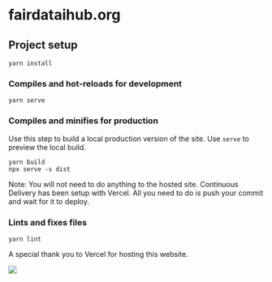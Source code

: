 # fairdataihub.org

## Project setup

```
yarn install
```

### Compiles and hot-reloads for development

```
yarn serve
```

### Compiles and minifies for production

Use this step to build a local production version of the site. Use `serve` to preview the local build.

```
yarn build
npx serve -s dist
```

Note: You will not need to do anything to the hosted site. Continuous Delivery has been setup with Vercel. All you need to do is push your commit and wait for it to deploy.

### Lints and fixes files

```
yarn lint
```

A special thank you to Vercel for hosting this website.

<a href="https://vercel.com/?utm_source=fairdataihub&utm_campaign=oss" target="_blank">
  <img src="https://www.datocms-assets.com/31049/1618983297-powered-by-vercel.svg"  width="auto"/>
</a>
